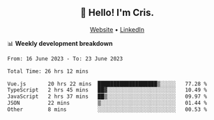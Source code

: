 
<h2 align="center">👋 Hello! I'm Cris.</h2>
<p align="center">
  <a href="https://www.criscunas.dev">Website</a> •
  <a href="https://www.linkedin.com/in/cristophercunas/">LinkedIn</a> 
</p>


📊 **Weekly development breakdown**
<!--START_SECTION:waka-->

```txt
From: 16 June 2023 - To: 23 June 2023

Total Time: 26 hrs 12 mins

Vue.js       20 hrs 22 mins  ███████████████████▒░░░░░   77.28 %
TypeScript   2 hrs 45 mins   ██▓░░░░░░░░░░░░░░░░░░░░░░   10.49 %
JavaScript   2 hrs 37 mins   ██▒░░░░░░░░░░░░░░░░░░░░░░   09.97 %
JSON         22 mins         ▒░░░░░░░░░░░░░░░░░░░░░░░░   01.44 %
Other        8 mins          ░░░░░░░░░░░░░░░░░░░░░░░░░   00.53 %
```

<!--END_SECTION:waka-->
